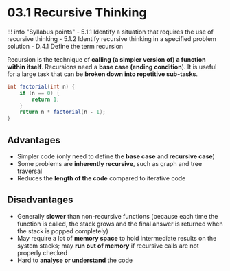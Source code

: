 # 03.1 Recursive Thinking

!!! info "Syllabus points"
    - 5.1.1 Identify a situation that requires the use of recursive thinking
    - 5.1.2 Identify recursive thinking in a specified problem solution
    - D.4.1 Define the term recursion

Recursion is the technique of **calling (a simpler version of) a function within itself**. Recursions need a **base case (ending condition**). It is useful for a large task that can be **broken down into repetitive sub-tasks**.

```java
int factorial(int n) {
    if (n == 0) {
        return 1;
    }
    return n * factorial(n - 1);
}
```

## Advantages

- Simpler code (only need to define the **base case** and **recursive case**)
- Some problems are **inherently recursive**, such as graph and tree traversal
- Reduces the **length of the code** compared to iterative code

## Disadvantages

- Generally **slower** than non-recursive functions (because each time the function is called, the stack grows and the final answer is returned when the stack is popped completely)
- May require a lot of **memory space** to hold intermediate results on the system stacks; may **run out of memory** if recursive calls are not properly checked
- Hard to **analyse or understand** the code
